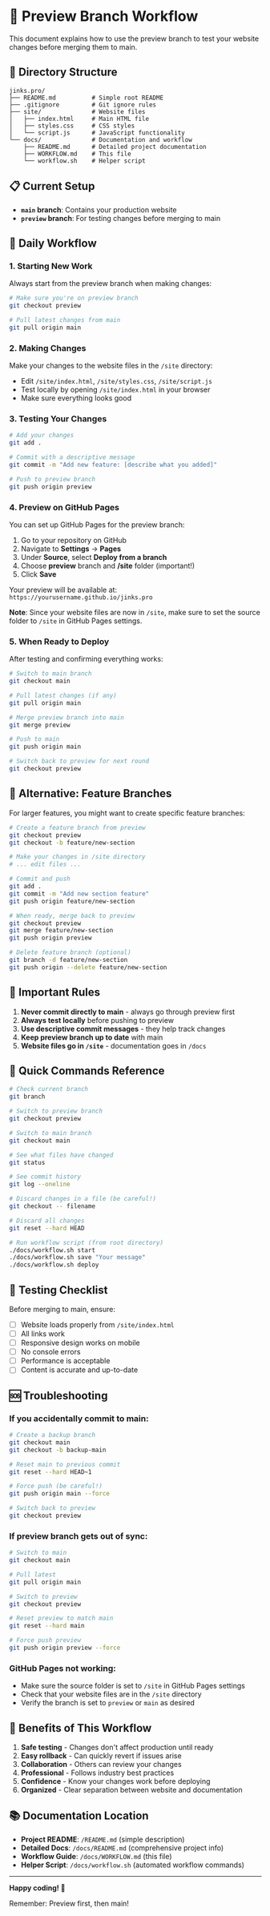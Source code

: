 # 🚀 Preview Branch Workflow

This document explains how to use the preview branch to test your website changes before merging them to main.

## 📁 Directory Structure

```
jinks.pro/
├── README.md          # Simple root README
├── .gitignore         # Git ignore rules
├── site/              # Website files
│   ├── index.html     # Main HTML file
│   ├── styles.css     # CSS styles
│   └── script.js      # JavaScript functionality
└── docs/              # Documentation and workflow
    ├── README.md      # Detailed project documentation
    ├── WORKFLOW.md    # This file
    └── workflow.sh    # Helper script
```

## 📋 Current Setup

- **`main` branch**: Contains your production website
- **`preview` branch**: For testing changes before merging to main

## 🔄 Daily Workflow

### 1. Starting New Work

Always start from the preview branch when making changes:

```bash
# Make sure you're on preview branch
git checkout preview

# Pull latest changes from main
git pull origin main
```

### 2. Making Changes

Make your changes to the website files in the `/site` directory:
- Edit `/site/index.html`, `/site/styles.css`, `/site/script.js`
- Test locally by opening `/site/index.html` in your browser
- Make sure everything looks good

### 3. Testing Your Changes

```bash
# Add your changes
git add .

# Commit with a descriptive message
git commit -m "Add new feature: [describe what you added]"

# Push to preview branch
git push origin preview
```

### 4. Preview on GitHub Pages

You can set up GitHub Pages for the preview branch:

1. Go to your repository on GitHub
2. Navigate to **Settings** → **Pages**
3. Under **Source**, select **Deploy from a branch**
4. Choose **preview** branch and **/site** folder (important!)
5. Click **Save**

Your preview will be available at: `https://yourusername.github.io/jinks.pro`

**Note**: Since your website files are now in `/site`, make sure to set the source folder to `/site` in GitHub Pages settings.

### 5. When Ready to Deploy

After testing and confirming everything works:

```bash
# Switch to main branch
git checkout main

# Pull latest changes (if any)
git pull origin main

# Merge preview branch into main
git merge preview

# Push to main
git push origin main

# Switch back to preview for next round
git checkout preview
```

## 🎯 Alternative: Feature Branches

For larger features, you might want to create specific feature branches:

```bash
# Create a feature branch from preview
git checkout preview
git checkout -b feature/new-section

# Make your changes in /site directory
# ... edit files ...

# Commit and push
git add .
git commit -m "Add new section feature"
git push origin feature/new-section

# When ready, merge back to preview
git checkout preview
git merge feature/new-section
git push origin preview

# Delete feature branch (optional)
git branch -d feature/new-section
git push origin --delete feature/new-section
```

## 🚨 Important Rules

1. **Never commit directly to main** - always go through preview first
2. **Always test locally** before pushing to preview
3. **Use descriptive commit messages** - they help track changes
4. **Keep preview branch up to date** with main
5. **Website files go in `/site`** - documentation goes in `/docs`

## 🔧 Quick Commands Reference

```bash
# Check current branch
git branch

# Switch to preview branch
git checkout preview

# Switch to main branch
git checkout main

# See what files have changed
git status

# See commit history
git log --oneline

# Discard changes in a file (be careful!)
git checkout -- filename

# Discard all changes
git reset --hard HEAD

# Run workflow script (from root directory)
./docs/workflow.sh start
./docs/workflow.sh save "Your message"
./docs/workflow.sh deploy
```

## 📱 Testing Checklist

Before merging to main, ensure:

- [ ] Website loads properly from `/site/index.html`
- [ ] All links work
- [ ] Responsive design works on mobile
- [ ] No console errors
- [ ] Performance is acceptable
- [ ] Content is accurate and up-to-date

## 🆘 Troubleshooting

### If you accidentally commit to main:

```bash
# Create a backup branch
git checkout main
git checkout -b backup-main

# Reset main to previous commit
git reset --hard HEAD~1

# Force push (be careful!)
git push origin main --force

# Switch back to preview
git checkout preview
```

### If preview branch gets out of sync:

```bash
# Switch to main
git checkout main

# Pull latest
git pull origin main

# Switch to preview
git checkout preview

# Reset preview to match main
git reset --hard main

# Force push preview
git push origin preview --force
```

### GitHub Pages not working:

- Make sure the source folder is set to `/site` in GitHub Pages settings
- Check that your website files are in the `/site` directory
- Verify the branch is set to `preview` or `main` as desired

## 🎉 Benefits of This Workflow

1. **Safe testing** - Changes don't affect production until ready
2. **Easy rollback** - Can quickly revert if issues arise
3. **Collaboration** - Others can review your changes
4. **Professional** - Follows industry best practices
5. **Confidence** - Know your changes work before deploying
6. **Organized** - Clear separation between website and documentation

## 📚 Documentation Location

- **Project README**: `/README.md` (simple description)
- **Detailed Docs**: `/docs/README.md` (comprehensive project info)
- **Workflow Guide**: `/docs/WORKFLOW.md` (this file)
- **Helper Script**: `/docs/workflow.sh` (automated workflow commands)

---

**Happy coding! 🚀**

Remember: Preview first, then main!
